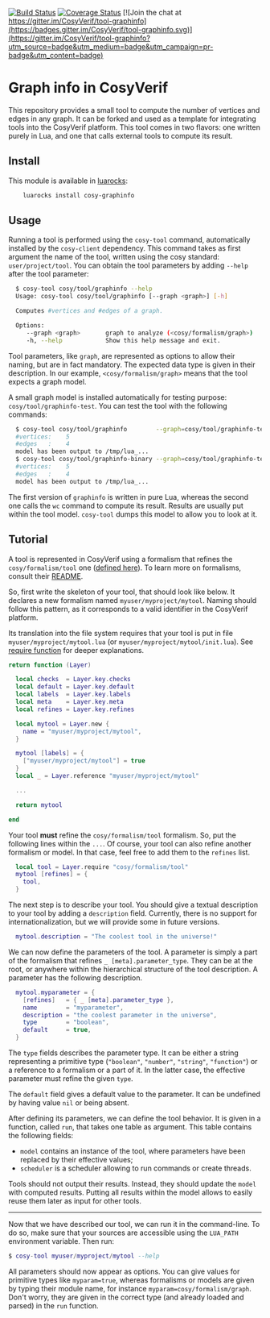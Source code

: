 [![Build Status](https://travis-ci.org/CosyVerif/tool-graphinfo.svg?branch=master)](https://travis-ci.org/CosyVerif/tool-graphinfo)
[![Coverage Status](https://coveralls.io/repos/CosyVerif/tool-graphinfo/badge.svg?branch=master&service=github)](https://coveralls.io/github/CosyVerif/tool-graphinfo?branch=master)
[![Join the chat at https://gitter.im/CosyVerif/tool-graphinfo](https://badges.gitter.im/CosyVerif/tool-graphinfo.svg)](https://gitter.im/CosyVerif/tool-graphinfo?utm_source=badge&utm_medium=badge&utm_campaign=pr-badge&utm_content=badge)

# Graph info in CosyVerif

This repository provides a small tool to compute the number of vertices and
edges in any graph.
It can be forked and used as a template for integrating tools into the
CosyVerif platform.
This tool comes in two flavors: one written purely in Lua, and one that calls
external tools to compute its result.

## Install

This module is available in [luarocks](https://luarocks.org):

```sh
    luarocks install cosy-graphinfo
```

## Usage

Running a tool is performed using the `cosy-tool` command, automatically
installed by the `cosy-client` dependency.
This command takes as first argument the name of the tool, written using the
cosy standard: `user/project/tool`.
You can obtain the tool parameters by adding `--help` after the tool parameter:

```sh
  $ cosy-tool cosy/tool/graphinfo --help
  Usage: cosy-tool cosy/tool/graphinfo [--graph <graph>] [-h]

  Computes #vertices and #edges of a graph.

  Options:
     --graph <graph>       graph to analyze (<cosy/formalism/graph>)
     -h, --help            Show this help message and exit.
```

Tool parameters, like `graph`, are represented as options to allow their naming,
but are in fact mandatory.
The expected data type is given in their description.
In our example, `<cosy/formalism/graph>` means that the tool expects a graph
model.

A small graph model is installed automatically for testing purpose:
`cosy/tool/graphinfo-test`.
You can test the tool with the following commands:

```sh
  $ cosy-tool cosy/tool/graphinfo        --graph=cosy/tool/graphinfo-test
  #vertices:	5
  #edges   :	4
  model has been output to /tmp/lua_...
  $ cosy-tool cosy/tool/graphinfo-binary --graph=cosy/tool/graphinfo-test
  #vertices:	5
  #edges   :	4
  model has been output to /tmp/lua_...
```

The first version of `graphinfo` is written in pure Lua, whereas the second
one calls the `wc` command to compute its result.
Results are usually put within the tool model.
`cosy-tool` dumps this model to allow you to look at it.

## Tutorial

A tool is represented in CosyVerif using a formalism that refines the
`cosy/formalism/tool` one
([defined here](https://github.com/CosyVerif/formalisms/blob/master/src/cosy/formalism/tool/init.lua)).
To learn more on formalisms, consult their
[README](https://github.com/CosyVerif/formalisms).

So, first write the skeleton of your tool, that should look like below.
It declares a new formalism named `myuser/myproject/mytool`.
Naming should follow this pattern, as it corresponds to a valid identifier
in the CosyVerif platform.

Its translation into the file system requires that your tool is put in file
`myuser/myproject/mytool.lua` (or `myuser/myproject/mytool/init.lua`).
See [require function](http://www.lua.org/pil/8.1.html) for deeper explanations.

```lua
return function (Layer)

  local checks  = Layer.key.checks
  local default = Layer.key.default
  local labels  = Layer.key.labels
  local meta    = Layer.key.meta
  local refines = Layer.key.refines

  local mytool = Layer.new {
    name = "myuser/myproject/mytool",
  }

  mytool [labels] = {
    ["myuser/myproject/mytool"] = true
  }
  local _ = Layer.reference "myuser/myproject/mytool"

  ...

  return mytool

end
```

Your tool **must** refine the `cosy/formalism/tool` formalism.
So, put the following lines within the `...`.
Of course, your tool can also refine another formalism or model.
In that case, feel free to add them to the `refines` list.

```lua
  local tool = Layer.require "cosy/formalism/tool"
  mytool [refines] = {
    tool,
  }
```

The next step is to describe your tool.
You should give a textual description to your tool by adding a `description`
field. Currently, there is no support for internationalization, but we will
provide some in future versions.

```lua
  mytool.description = "The coolest tool in the universe!"
```

We can now define the parameters of the tool.
A parameter is simply a part of the formalism that refines
`_ [meta].parameter_type`.
They can be at the root, or anywhere within the hierarchical structure of the
tool description.
A parameter has the following description.

```lua
  mytool.myparameter = {
    [refines]   = { _ [meta].parameter_type },
    name        = "myparameter",
    description = "the coolest parameter in the universe",
    type        = "boolean",
    default     = true,
  }
```

The `type` fields describes the parameter type.
It can be either a string representing a primitive type
(``"boolean"``, ``"number"``, ``"string"``, ``"function"``) or a reference
to a formalism or a part of it.
In the latter case, the effective parameter must refine the given `type`.

The `default` field gives a default value to the parameter.
It can be undefined by having value `nil` or being absent.

After defining its parameters, we can define the tool behavior.
It is given in a function, called `run`, that takes one table as argument.
This table contains the following fields:

* `model` contains an instance of the tool, where parameters have been replaced
by their effective values;
* `scheduler` is a scheduler allowing to run commands or create threads.

Tools should not output their results. Instead, they should update the `model`
with computed results.
Putting all results within the model allows to easily reuse them later as input
for other tools.

***

Now that we have described our tool, we can run it in the command-line.
To do so, make sure that your sources are accessible using the `LUA_PATH`
environment variable. Then run:

```lua
$ cosy-tool myuser/myproject/mytool --help
```

All parameters should now appear as options.
You can give values for primitive types like `myparam=true`,
whereas formalisms or models are given by typing their module name,
for instance `myparam=cosy/formalism/graph`.
Don't worry, they are given in the correct type (and already loaded and parsed)
in the `run` function.
